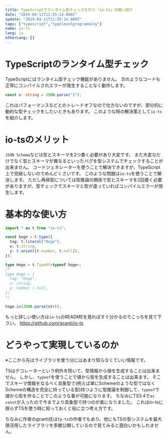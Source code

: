 ```yaml
---
title: TypeScriptでランタイム型チェックを行う「io-ts」の軽い紹介
date: "2019-04-11T12:55:14.000Z"
update: "2019-04-11T12:55:14.000Z"
tags: ["typescript","typelevelprogramming"]
name: io-ts
lang: ja
otherLang: []
---
```

# TypeScriptのランタイム型チェック
TypeScriptにはランタイム型チェック機能がありません。
次のようなコードも正常にコンパイルされエラーが発生することなく動作します。

```ts
const x: string = JSON.parse("1");
```

これはパフォーマンスなどとのトレードオフなので仕方ないのですが、部分的に動的な型チェックをしたいときもあります。
このような時の解決策として`io-ts`を紹介します。

# io-tsのメリット
`JSON Schema`などは型とスキーマを2つ書く必要があり大変です。
また大変なだけでなく型とスキーマが異なるといったバグを型システムでチェックすることが出来ません。
コードジェネレーターを使うことで解決できますが、TypeScript上で完結しないのでめんどくさいです。
このような問題は`io-ts`を使うことで解決します。
ただし再帰型については型推論の関係で型とスキーマを2回書く必要がありますが、型チェックでスキーマと型が違っていればコンパイルエラーが発生します。

# 基本的な使い方
```ts
import * as t from "io-ts";

const hoge = t.type({
  tag: t.literal("Hoge"),
  x: t.string,
  y: t.union([t.number, t.null]),
});

type Hoge = t.TypeOf<typeof hoge>;
/*
type Hoge = {
  tag: "Hoge",
  x: string,
  y: number | null,
};
*/

hoge.is(JSON.parse(str));
```

もっと詳しい使い方は`io-ts`のREADMEを見ればすぐ分かるのでこっちを見て下さい。
https://github.com/gcanti/io-ts

# どうやって実現しているのか
※ここから先はライブラリを使う分にはあまり知らなくていい情報です。

TSはデコレーターという例外を除いて、型情報から値を生成することは出来ません。
しかし、`typeof`を使うことで値から型を生成することは出来ます。
そこでスキーマ情報をなるべく具象型で(例えば単にSchemeのような型ではなくSchemeの構造を完全に持っている型)持つように型推論を制御して、`typeof`で値から型を作ることでこのような事が可能になります。
ちなみにTS3.4で`as const`が入ったので今までより具象型で持つのが楽になりました。
これはio-tsに限らずTSを使う時に知っておくと役に立つ考え方です。

ちなみに作者のgcanti氏は`fp-ts`の作者でもあり、他にもTSの型システムを最大限活用したライブラリを多数公開しているので見てみると面白いかもしれません。
